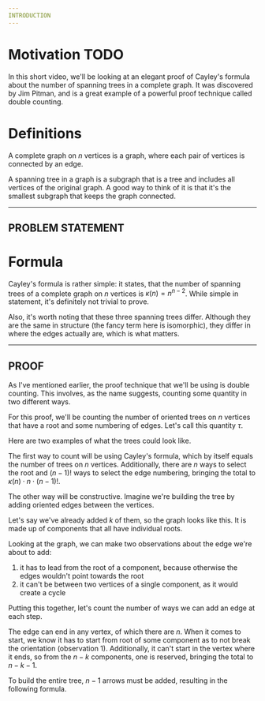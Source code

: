```yaml
---
INTRODUCTION
---
```


# Motivation TODO
In this short video, we'll be looking at an elegant proof of Cayley's formula about the number of spanning trees in a complete graph. It was discovered by Jim Pitman, and is a great example of a powerful proof technique called double counting.

# Definitions
A complete graph on $n$ vertices is a graph, where each pair of vertices is connected by an edge.

A spanning tree in a graph is a subgraph that is a tree and includes all vertices of the original graph. A good way to think of it is that it's the smallest subgraph that keeps the graph connected.

---
PROBLEM STATEMENT
---

# Formula
Cayley's formula is rather simple: it states, that the number of spanning trees of a complete graph on $n$ vertices is $\kappa(n) = n^{n-2}$. While simple in statement, it's definitely not trivial to prove.

Also, it's worth noting that these three spanning trees differ. Although they are the same in structure (the fancy term here is isomorphic), they differ in where the edges actually are, which is what matters.

---
PROOF
---

As I've mentioned earlier, the proof technique that we'll be using is double counting. This involves, as the name suggests, counting some quantity in two different ways.

For this proof, we'll be counting the number of oriented trees on $n$ vertices that have a root and some numbering of edges. Let's call this quantity $\tau$.

Here are two examples of what the trees could look like.

The first way to count will be using Cayley's formula, which by itself equals the number of trees on $n$ vertices. Additionally, there are $n$ ways to select the root and $(n-1)!$ ways to select the edge numbering, bringing the total to $\kappa(n) \cdot n \cdot (n-1)!$.

The other way will be constructive. Imagine we're building the tree by adding oriented edges between the vertices.

Let's say we've already added $k$ of them, so the graph looks like this. It is made up of components that all have individual roots.

Looking at the graph, we can make two observations about the edge we're about to add:

1. it has to lead from the root of a component, because otherwise the edges wouldn't point towards the root
2. it can't be between two vertices of a single component, as it would create a cycle

Putting this together, let's count the number of ways we can add an edge at each step.

The edge can end in any vertex, of which there are $n$. When it comes to start, we know it has to start from root of some component as to not break the orientation (observation 1). Additionally, it can't start in the vertex where it ends, so from the $n - k$ components, one is reserved, bringing the total to $n - k - 1$.

To build the entire tree, $n - 1$ arrows must be added, resulting in the following formula.
